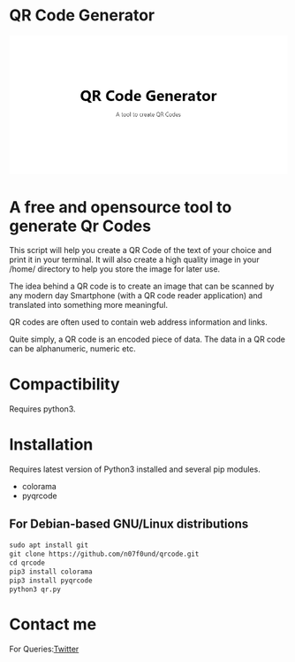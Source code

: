 # QR Code Generator

![banner](qr.png)

# **A free and opensource tool to generate Qr Codes**

This script will help you create a QR Code of the text of your choice and print it in your terminal. It will also create a high quality image in your /home/<username> directory to help you store the image for later use.

The idea behind a QR code is to create an image that can be scanned by any modern day Smartphone (with a QR code reader application) and translated into something more meaningful. 

QR codes are often used to contain web address information and links.

Quite simply, a QR code is an encoded piece of data. The data in a QR code can be alphanumeric, numeric etc.

# Compactibility
Requires python3.

# Installation

Requires latest version of Python3 installed and several pip modules.
- colorama
- pyqrcode

## For Debian-based GNU/Linux distributions

```
sudo apt install git
git clone https://github.com/n07f0und/qrcode.git
cd qrcode
pip3 install colorama
pip3 install pyqrcode
python3 qr.py
```

# Contact me
For Queries:[Twitter](https://twitter.com/Muinde_Kevoh)

